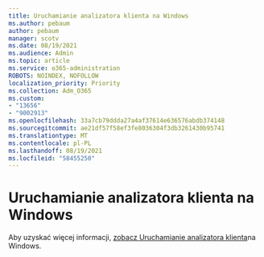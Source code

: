 ```yaml
---
title: Uruchamianie analizatora klienta na Windows
ms.author: pebaum
author: pebaum
manager: scotv
ms.date: 08/19/2021
ms.audience: Admin
ms.topic: article
ms.service: o365-administration
ROBOTS: NOINDEX, NOFOLLOW
localization_priority: Priority
ms.collection: Adm_O365
ms.custom:
- "13656"
- "9002913"
ms.openlocfilehash: 33a7cb79ddda27a4af37614e636576abdb374148
ms.sourcegitcommit: ae21df57f58ef3fe8036304f3db3261430b95741
ms.translationtype: MT
ms.contentlocale: pl-PL
ms.lasthandoff: 08/19/2021
ms.locfileid: "58455250"
---
```

# <a name="run-the-client-analyzer-on-windows"></a>Uruchamianie analizatora klienta na Windows

Aby uzyskać więcej informacji, [zobacz Uruchamianie analizatora klienta](https://docs.microsoft.com/microsoft-365/security/defender-endpoint/run-analyzer-windows)na Windows.